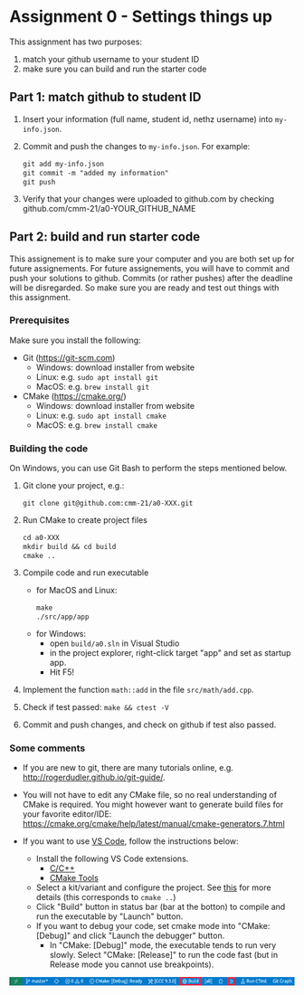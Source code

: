 # Assignment 0 - Settings things up

This assignment has two purposes:

1. match your github username to your student ID
2. make sure you can build and run the starter code

## Part 1: match github to student ID

1. Insert your information (full name, student id, nethz username) into `my-info.json`.

2. Commit and push the changes to `my-info.json`. For example:

   ```
   git add my-info.json
   git commit -m "added my information"
   git push
   ```

3. Verify that your changes were uploaded to github.com by checking github.com/cmm-21/a0-YOUR_GITHUB_NAME

## Part 2: build and run starter code

This assignement is to make sure your computer and you are both set up for future assignements. For future assignements, you will have to commit and push your solutions to github. Commits (or rather pushes) after the deadline will be disregarded. So make sure you are ready and test out things with this assignment.

### Prerequisites
Make sure you install the following:

- Git (https://git-scm.com)
    + Windows: download installer from website
    + Linux: e.g. `sudo apt install git`
    + MacOS: e.g. `brew install git`
- CMake (https://cmake.org/)
    + Windows: download installer from website
    + Linux: e.g. `sudo apt install cmake`
    + MacOS: e.g. `brew install cmake`

### Building the code

On Windows, you can use Git Bash to perform the steps mentioned below.

1. Git clone your project, e.g.:

   ```
   git clone git@github.com:cmm-21/a0-XXX.git
   ```

2. Run CMake to create project files
    ```
    cd a0-XXX
    mkdir build && cd build
    cmake ..
    ```
3. Compile code and run executable
    - for MacOS and Linux:
        ```
        make
        ./src/app/app
        ```
    - for Windows: 
        * open `build/a0.sln` in Visual Studio
        * in the project explorer, right-click target "app" and set as startup app.
        * Hit F5!

3. Implement the function `math::add` in the file `src/math/add.cpp`.

4. Check if test passed: `make && ctest -V`

5. Commit and push changes, and check on github if test also passed.

### Some comments

- If you are new to git, there are many tutorials online, e.g. http://rogerdudler.github.io/git-guide/.

- You will not have to edit any CMake file, so no real understanding of CMake is required. You might however want to generate build files for your favorite editor/IDE: https://cmake.org/cmake/help/latest/manual/cmake-generators.7.html

- If you want to use [VS Code](https://code.visualstudio.com/), follow the instructions below:
    - Install the following VS Code extensions.
        - [C/C++](https://marketplace.visualstudio.com/items?itemName=ms-vscode.cpptools)
        - [CMake Tools](https://marketplace.visualstudio.com/items?itemName=ms-vscode.cmake-tools)
    - Select a kit/variant and configure the project. See [this](https://vector-of-bool.github.io/docs/vscode-cmake-tools/getting_started.html#configuring-your-project) for more details (this corresponds to ```cmake ..```)
    - Click "Build" button in status bar (bar at the botton) to compile and run the executable by "Launch" button.
    - If you want to debug your code, set cmake mode into "CMake: [Debug]" and click "Launch the debugger" button. 
        - In "CMake: [Debug]" mode, the executable tends to run very slowly. Select "CMake: [Release]" to run the code fast (but in Release mode you cannot use breakpoints). 

![status bar](vscode.png)